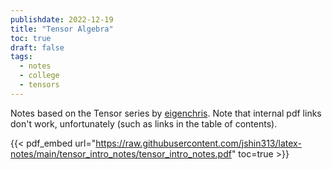 ```yaml
---
publishdate: 2022-12-19
title: "Tensor Algebra"
toc: true
draft: false
tags:
  - notes
  - college
  - tensors
---
```


Notes based on the Tensor series by [eigenchris](https://www.youtube.com/playlist?list=PLJHszsWbB6hrkmmq57lX8BV-o-YIOFsiG). Note that internal pdf links don't work, unfortunately (such as links in the table of contents).

{{< pdf_embed url="https://raw.githubusercontent.com/jshin313/latex-notes/main/tensor_intro_notes/tensor_intro_notes.pdf" toc=true >}}
